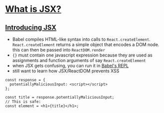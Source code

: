 # [What is JSX?](https://kentcdodds.com/blog/what-is-jsx)

## [Introducing JSX]()

- Babel compiles HTML-like syntax into calls to `React.createElement`. `React.createElement` returns a simple object that encodes a DOM node. this can then be passed into `ReactDOM.render`
- `{}` must contain one javascript expression because they are used as assignments and function arguments of say `React.createElement`
- when JSX gets confusing, you can run it in [Babel's REPL](https://babeljs.io/repl)
- still want to learn how JSX/ReactDOM prevents XSS

```
const response = {
  potentiallyMaliciousInput: <script></script>
};

const title = response.potentiallyMaliciousInput;
// This is safe:
const element = <h1>{title}</h1>;
```

